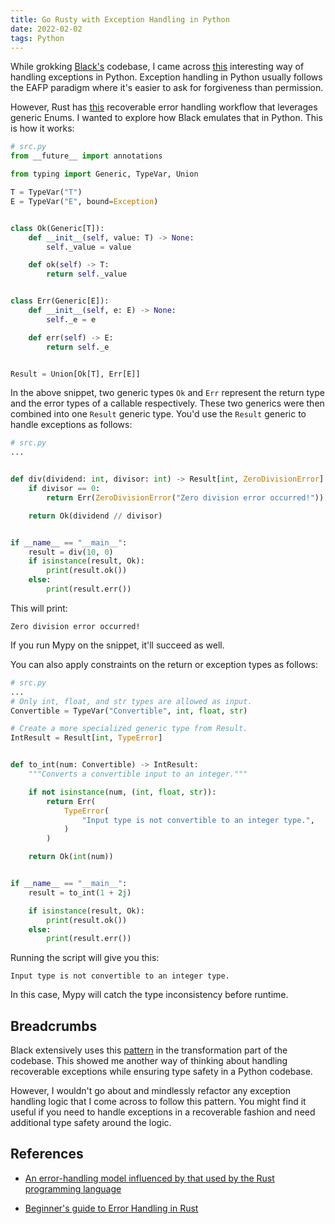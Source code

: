 ```yaml
---
title: Go Rusty with Exception Handling in Python
date: 2022-02-02
tags: Python
---
```


While grokking [Black's](https://github.com/psf/black) codebase, I came across [this](https://github.com/psf/black/blob/main/src/black/rusty.py) interesting way of handling exceptions in Python. Exception handling in Python usually follows the EAFP paradigm where it's easier to ask for forgiveness than permission.

However, Rust has [this](https://doc.rust-lang.org/book/ch09-02-recoverable-errors-with-result.html) recoverable error handling workflow that leverages generic Enums. I wanted to explore how Black emulates that in Python. This is how it works:


```python
# src.py
from __future__ import annotations

from typing import Generic, TypeVar, Union

T = TypeVar("T")
E = TypeVar("E", bound=Exception)


class Ok(Generic[T]):
    def __init__(self, value: T) -> None:
        self._value = value

    def ok(self) -> T:
        return self._value


class Err(Generic[E]):
    def __init__(self, e: E) -> None:
        self._e = e

    def err(self) -> E:
        return self._e


Result = Union[Ok[T], Err[E]]
```

In the above snippet, two generic types `Ok` and `Err` represent the return type and the error types of a callable respectively. These two generics were then combined into one `Result` generic type. You'd use the `Result` generic to handle exceptions as follows:

```python
# src.py
...


def div(dividend: int, divisor: int) -> Result[int, ZeroDivisionError]:
    if divisor == 0:
        return Err(ZeroDivisionError("Zero division error occurred!"))

    return Ok(dividend // divisor)


if __name__ == "__main__":
    result = div(10, 0)
    if isinstance(result, Ok):
        print(result.ok())
    else:
        print(result.err())
```

This will print:

```
Zero division error occurred!
```

If you run Mypy on the snippet, it'll succeed as well.

You can also apply constraints on the return or exception types as follows:


```python
# src.py
...
# Only int, float, and str types are allowed as input.
Convertible = TypeVar("Convertible", int, float, str)

# Create a more specialized generic type from Result.
IntResult = Result[int, TypeError]


def to_int(num: Convertible) -> IntResult:
    """Converts a convertible input to an integer."""

    if not isinstance(num, (int, float, str)):
        return Err(
            TypeError(
                "Input type is not convertible to an integer type.",
            )
        )

    return Ok(int(num))


if __name__ == "__main__":
    result = to_int(1 + 2j)

    if isinstance(result, Ok):
        print(result.ok())
    else:
        print(result.err())
```

Running the script will give you this:

```
Input type is not convertible to an integer type.
```

In this case, Mypy will catch the type inconsistency before runtime.

## Breadcrumbs

Black extensively uses this [pattern](https://github.com/psf/black/blob/6417c99bfdbdc057e4a10aeff9967a751f4f85e9/src/black/trans.py#L61) in the transformation part of the codebase. This showed me another way of thinking about handling recoverable exceptions while ensuring type safety in a Python codebase.

However, I wouldn't go about and mindlessly refactor any exception handling logic that I come across to follow this pattern. You might find it useful if you need to handle exceptions in a recoverable fashion and need additional type safety around the logic.


## References

* [An error-handling model influenced by that used by the Rust programming language](https://github.com/psf/black/blob/main/src/black/rusty.py)

* [Beginner's guide to Error Handling in Rust](https://www.sheshbabu.com/posts/rust-error-handling/)
